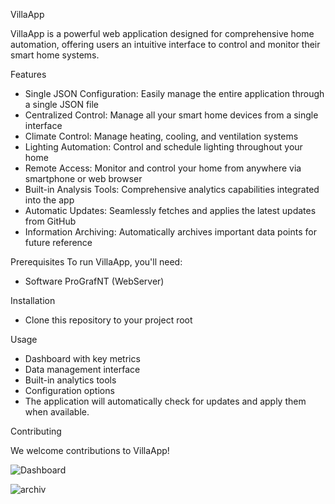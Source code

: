 VillaApp

VillaApp is a powerful web application designed for comprehensive home automation, offering users an intuitive interface to control and monitor their smart home systems.



Features

- Single JSON Configuration: Easily manage the entire application through a single JSON file
- Centralized Control: Manage all your smart home devices from a single interface
- Climate Control: Manage heating, cooling, and ventilation systems
- Lighting Automation: Control and schedule lighting throughout your home
- Remote Access: Monitor and control your home from anywhere via smartphone or web browser
- Built-in Analysis Tools: Comprehensive analytics capabilities integrated into the app
- Automatic Updates: Seamlessly fetches and applies the latest updates from GitHub
- Information Archiving: Automatically archives important data points for future reference

Prerequisites
To run VillaApp, you'll need:
- Software ProGrafNT (WebServer)

Installation
- Clone this repository to your project root

Usage
- Dashboard with key metrics
- Data management interface
- Built-in analytics tools
- Configuration options
- The application will automatically check for updates and apply them when available.

Contributing

We welcome contributions to VillaApp!

![Dashboard](https://github.com/user-attachments/assets/1cabd259-6733-4e75-9f4f-73fd71574a42)


![archiv](https://github.com/user-attachments/assets/ae789220-4acc-46c5-a88e-0548faa78227)



